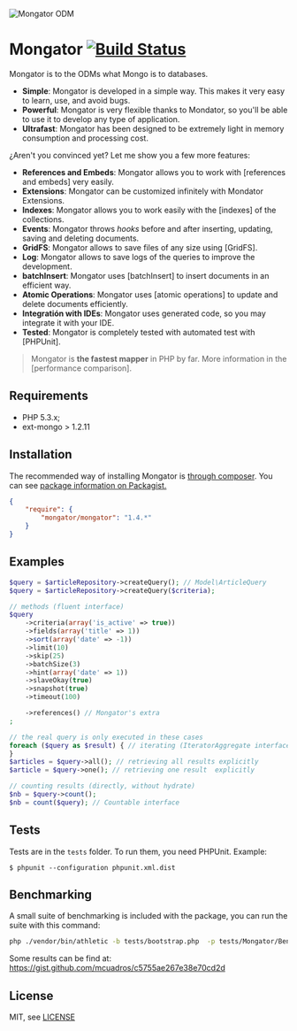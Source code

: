 ![Mongator ODM](http://s8.postimg.org/pgkij7g6d/logo.png)

Mongator [![Build Status](https://secure.travis-ci.org/mongator/mongator.png)](http://travis-ci.org/mongator/mongator)
==============================

Mongator is to the ODMs what Mongo is to databases.

* **Simple**: Mongator is developed in a simple way. This makes it very easy to learn, use, and avoid bugs.
* **Powerful**: Mongator is very flexible thanks to Mondator, so you'll be able to use it to develop any type of application.
* **Ultrafast**: Mongator has been designed to be extremely light in memory consumption and processing cost.

¿Aren't you convinced yet? Let me show you a few more features:

* **References and Embeds**: Mongator allows you to work with [references and embeds] very easily.
* **Extensions**: Mongator can be customized infinitely with Mondator Extensions.
* **Indexes**: Mongator allows you to work easily with the [indexes] of the collections.
* **Events**: Mongator throws _hooks_ before and after inserting, updating, saving and deleting documents.
* **GridFS**: Mongator allows to save files of any size using [GridFS].
* **Log**: Mongator allows to save logs of the queries to improve the development.
* **batchInsert**: Mongator uses [batchInsert] to insert documents in an efficient way.
* **Atomic Operations**: Mongator uses [atomic operations] to update and delete documents efficiently.
* **Integratión with IDEs**: Mongator uses generated code, so you may integrate it with your IDE.
* **Tested**: Mongator is completely tested with automated test with [PHPUnit].

> Mongator is **the fastest mapper** in PHP by far.
> More information in the [performance comparison].


Requirements
------------

* PHP 5.3.x;
* ext-mongo > 1.2.11


Installation
------------

The recommended way of installing Mongator is [through composer](http://getcomposer.org).
You can see [package information on Packagist.](https://packagist.org/packages/mongator/mongator)

```JSON
{
    "require": {
        "mongator/mongator": "1.4.*"
    }
}
```


Examples
--------

```php
$query = $articleRepository->createQuery(); // Model\ArticleQuery
$query = $articleRepository->createQuery($criteria);

// methods (fluent interface)
$query
    ->criteria(array('is_active' => true))
    ->fields(array('title' => 1))
    ->sort(array('date' => -1))
    ->limit(10)
    ->skip(25)
    ->batchSize(3)
    ->hint(array('date' => 1))
    ->slaveOkay(true)
    ->snapshot(true)
    ->timeout(100)

    ->references() // Mongator's extra
;

// the real query is only executed in these cases
foreach ($query as $result) { // iterating (IteratorAggregate interface)
}
$articles = $query->all(); // retrieving all results explicitly
$article = $query->one(); // retrieving one result  explicitly

// counting results (directly, without hydrate)
$nb = $query->count();
$nb = count($query); // Countable interface
```

Tests
-----

Tests are in the `tests` folder.
To run them, you need PHPUnit.
Example:

    $ phpunit --configuration phpunit.xml.dist


Benchmarking
---------

A small suite of benchmarking is included with the package, you can run the suite with this command:

``` bash
php ./vendor/bin/athletic -b tests/bootstrap.php  -p tests/Mongator/Benchmarks/
```

Some results can be find at: https://gist.github.com/mcuadros/c5755ae267e38e70cd2d


License
-------

MIT, see [LICENSE](LICENSE)